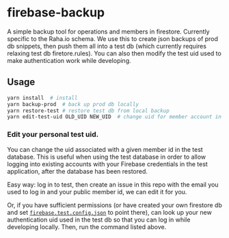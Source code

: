 # firebase-backup

A simple backup tool for operations and members in firestore. Currently specific
to the Raha.io schema. We use this to create json backups of prod db snippets,
then push them all into a test db (which currently requires relaxing test db
firetore.rules). You can also then modify the test uid used to make
authentication work while developing.

## Usage

```sh
yarn install  # install
yarn backup-prod  # back up prod db locally
yarn restore-test # restore test db from local backup
yarn edit-test-uid OLD_UID NEW_UID  # change uid for member account in test db, see more below.
```

### Edit your personal test uid.

You can change the uid associated with a given member id in the test database.
This is useful when using the test database in order to allow logging into
existing accounts with your Firebase credentials in the test application, after
the database has been restored.

Easy way: log in to test, then create an issue in this repo with the email you
used to log in and your public member id, we can edit it for you.

Or, if you have sufficient permissions (or have created your own firestore db
and set [`firebase.test.config.json`](firebase.test.config.json) to point
there), can look up your new authentication uid used in the test db so that you
can log in while developing locally. Then, run the command listed above.
